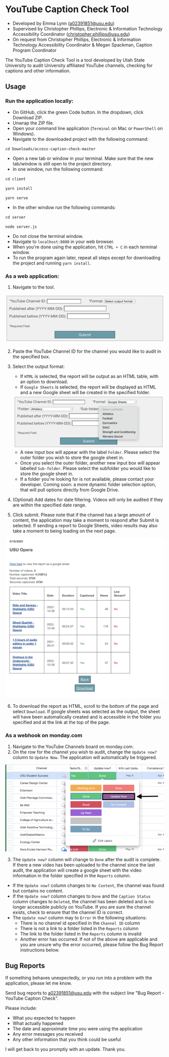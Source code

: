 # YouTube Caption Check Tool
* Developed by Emma Lynn (a02391851@usu.edu)
* Supervised by Christopher Phillips, Electronic & Information Technology Accessibility Coordinator (christopher.phillips@usu.edu)
* On request from Christopher Phillips, Electronic & Information Technology Accessibility Coordinator & Megan Spackman, Caption Program Coordinator


The YouTube Caption Check Tool is a tool developed by Utah State University to audit University affiliated YouTube channels, checking for captions
and other information.

## Usage

### Run the application locally:
* On GitHub, click the green Code button. In the dropdown, click Download ZIP.
* Unwrap the ZIP file.
* Open your command line application (`Terminal` on Mac or `PowerShell` on Windows).
* Navigate to the downloaded project with the following command:
```shell
cd Downloads/access-caption-check-master
```
* Open a new tab or window in your terminal. 
Make sure that the new tab/window is still open to the project directory.
* In one window, run the following command:
```shell
cd client
```
```shell
yarn install
```
```shell
yarn serve
```
* In the other window run the following commands:
```shell
cd server
```
```shell
node server.js
```
* Do not close the terminal window.
* Navigate to `localhost:8080` in your web browser.
* When you're done using the application, hit `CTRL + C` in each terminal window.
* To run the program again later, repeat all steps except for downloading the project and running `yarn install`.


### As a web application:

1. Navigate to the tool.

<img src="docs/demo1.png"/>

2. Paste the YouTube Channel ID for the channel you would like to audit in the 
specified box.
3. Select the output format:
   * If `HTML` is selected, the report will be output as an HTML table, with an option
   to download.
   * If `Google Sheets` is selected, the report will be displayed as HTML and a 
   new Google sheet will be created in the specified folder.
   
   <img src="docs/demo2.png"/>
   
     * A new input box will appear with the label `Folder`. Please select the outer folder you wish
     to store the google sheet in.
     * Once you select the outer folder, another new input box will appear labelled 
     `Sub-folder`. Please select the subfolder you would like to store the google sheet in.
     * If a folder you're looking for is not available, please contact your developer.
     Coming soon: a more dynamic folder selection option, that will pull options directly
     from Google Drive.
4. (Optional) Add dates for date filtering. Videos will only be audited if they are
within the specified date range.
5. Click submit. Please note that if the channel has a large amount of content,
the application may take a moment to respond after Submit is selected. If sending a 
report to Google Sheets, video results may also take a moment to being loading on the
next page.

<img src="docs/demo3.png"/>

6. To download the report as HTML, scroll to the bottom of the page and select `Download`.
If google sheets was selected as the output, the sheet will have been automatically
created and is accessible in the folder you specified and at the link at the top of
the page.

### As a webhook on monday.com

1. Navigate to the YouTube Channels board on monday.com.
2. On the row for the channel you wish to audit, change the `Update now?` column
to `Update Now`. The application will automatically be triggered.

<img src="docs/demo4.png"/>

3. The `Update now?` column will change to `Done` after the audit is complete. If
there a new video has been uploaded to the channel since the last audit, the application
will create a google sheet with the video information in the folder specified in the `Reports`
column. 
* If the `Update now?` column changes to `No Content`, the channel was found but
contains no content. 
* If the `Update now?` column changes to `Done` and the `Caption Status` column 
changes to `Deleted`, the channel has been deleted and is no longer accessible publicly
on YouTube. If you are sure the channel exists, check to ensure that the channel ID is
correct.
* The `Update now?` column may to `Error` in the following situations:
  * There is no channel id specified in the `Channel ID` column
  * There is not a link to a folder listed in the `Reports` column
  * The link to the folder listed in the `Reports` column is invalid
  * Another error has occurred. If not of the above are applicable and you are unsure
  why the error occurred, please follow the Bug Report instructions below.

## Bug Reports
If something behaves unexpectedly, or you run into a problem with the application,
please let me know.

Send bug reports to a02391851@usu.edu with the subject line 
"Bug Report - YouTube Caption Check".

Please include:
* What you expected to happen
* What actually happened
* The date and approximate time you were using the application
* Any error messages you received
* Any other information that you think could be useful

I will get back to you promptly with an update. Thank you.